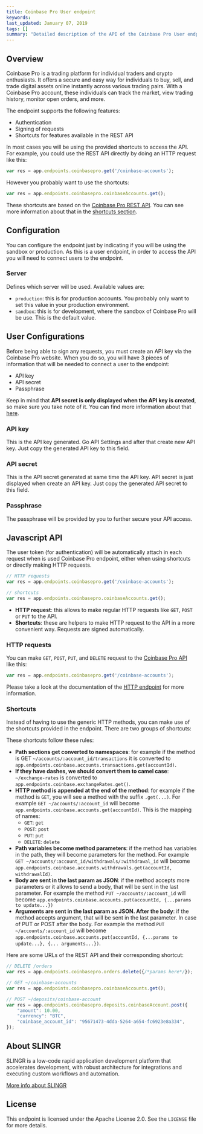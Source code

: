 ```yaml
---
title: Coinbase Pro User endpoint
keywords: 
last_updated: January 07, 2019
tags: []
summary: "Detailed description of the API of the Coinbase Pro User endpoint."
---
```


## Overview

Coinbase Pro is a trading platform for individual traders and crypto enthusiasts. It offers a secure and easy way for 
individuals to buy, sell, and trade digital assets online instantly across various trading pairs. With a Coinbase Pro 
account, these individuals can track the market, view trading history, monitor open orders, and more.

The endpoint supports the following features:

- Authentication
- Signing of requests
- Shortcuts for features available in the REST API

In most cases you will be using the provided shortcuts to access the API. For example, you could use the REST API
directly by doing an HTTP request like this:

```js
var res = app.endpoints.coinbasepro.get('/coinbase-accounts');
```

However you probably want to use the shortcuts:

```js
var res = app.endpoints.coinbasepro.coinbaseAccounts.get(); 
```

These shortcuts are based on the [Coinbase Pro REST API](https://docs.pro.coinbase.com/).
You can see more information about that in the [shortcuts section](#shortcuts).

## Configuration

You can configure the endpoint just by indicating if you will be using the sandbox or production. As this
is a user endpoint, in order to access the API you will need to connect users to the endpoint.

### Server

Defines which server will be used. Available values are:
 
- `production`: this is for production accounts. You probably only want to set this value in your
  production environment.
- `sandbox`: this is for development, where the sandbox of Coinbase Pro will be use. This is the
  default value.

## User Configurations

Before being able to sign any requests, you must create an API key via the Coinbase Pro website. When you
do so, you will have 3 pieces of information that will be needed to connect a user to the endpoint: 

- API key
- API secret
- Passphrase

Keep in mind that **API secret is only displayed when the API key is created**, so make sure you take note
of it. You can find more information about that [here](https://docs.pro.coinbase.com/#authentication).

### API key

This is the API key generated. Go API Settings and after that create new API key. Just copy the generated API key to this field.

### API secret

This is the API secret generated at same time the API key. API secret is just displayed when create an API key. 
Just copy the generated API secret to this field.

### Passphrase

The passphrase will be provided by you to further secure your API access.

## Javascript API

The user token (for authentication) will be automatically attach in each request when is used Coinbase Pro endpoint, either
when using shortcuts or directly making HTTP requests.

```js
// HTTP requests
var res = app.endpoints.coinbasepro.get('/coinbase-accounts');

// shortcuts
var res = app.endpoints.coinbasepro.coinbaseAccounts.get(); 
```

- **HTTP request**: this allows to make regular HTTP requests like `GET`, `POST` or `PUT` to the API.
- **Shortcuts**: these are helpers to make HTTP request to the API in a more convenient way. Requests are signed automatically.

### HTTP requests

You can make `GET`, `POST`, `PUT`, and `DELETE` request to the [Coinbase Pro API](https://docs.pro.coinbase.com) like this:

```js
var res = app.endpoints.coinbasepro.get('/coinbase-accounts');
```

Please take a look at the documentation of the [HTTP endpoint]({{site.baseurl}}/endpoints_http.html#javascript-api)
for more information.

### Shortcuts

Instead of having to use the generic HTTP methods, you can make use of the shortcuts provided in the endpoint.
There are two groups of shortcuts:

These shortcuts follow these rules:

- **Path sections get converted to namespaces**: for example if the method is GET `~/accounts/:account_id/transactions` 
  it is converted to `app.endpoints.coinbase.accounts.transactions.get(accountId)`. 
- **If they have dashes, we should convert them to camel case**: `~/exchange-rates` is converted to 
  `app.endpoints.coinbase.exchangeRates.get()`. 
- **HTTP method is appended at the end of the method**: for example if the method is `GET`, you will see a method with 
  the suffix `.get(...)`. For example `GET ~/accounts/:account_id` will become `app.endpoints.coinbase.accounts.get(accountId)`. 
  This is the mapping of names:
  - `GET`: `get`
  - `POST`: `post`
  - `PUT`: `put`
  - `DELETE`: `delete`
- **Path variables become method parameters**: if the method has variables in the path, they will become parameters for 
  the method. For example `GET ~/accounts/:account_id/withdrawals/:withdrawal_id` will become 
  `app.endpoints.coinbase.accounts.withdrawals.get(accountId, withdrawalId)`.
- **Body are sent in the last param as JSON**: if the method accepts more parameters or it allows to send a body, 
   that will be sent in the last parameter. For example the method `PUT ~/accounts/:account_id`  will become 
   `app.endpoints.coinbase.accounts.put(accountId, {...params to update...})`
- **Arguments are sent in the last param as JSON. After the body**: if the method accepts argument, 
   that will be sent in the last parameter. In case of PUT or POST after the body. For example the method `PUT ~/accounts/:account_id`  will become 
   `app.endpoints.coinbase.accounts.put(accountId, {...params to update...}, {... arguments...})`.
  
Here are some URLs of the REST API and their corresponding shortcut:

```js
// DELETE /orders
var res = app.endpoints.coinbasepro.orders.delete({/*params here*/});

// GET ~/coinbase-accounts
var res = app.endpoints.coinbasepro.coinbaseAccounts.get();

// POST ~/deposits/coinbase-account 
var res = app.endpoints.coinbasepro.deposits.coinbaseAccount.post({
    "amount": 10.00,
    "currency": "BTC",
    "coinbase_account_id": "95671473-4dda-5264-a654-fc6923e8a334",
});
```

## About SLINGR

SLINGR is a low-code rapid application development platform that accelerates development, with robust architecture for integrations and executing custom workflows and automation.

[More info about SLINGR](https://slingr.io)

## License

This endpoint is licensed under the Apache License 2.0. See the `LICENSE` file for more details.
